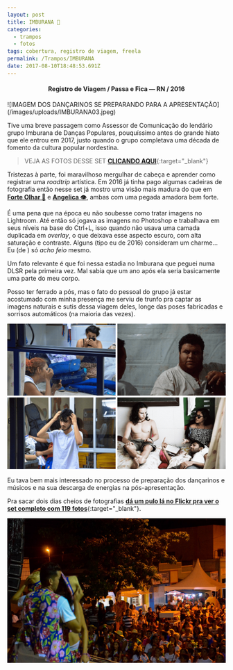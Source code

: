 ```yaml
---
layout: post
title: IMBURANA 💃
categories:
  - trampos
  - fotos
tags: cobertura, registro de viagem, freela
permalink: /Trampos/IMBURANA
date: 2017-08-10T18:48:53.691Z
---
```


<h4><p style="text-align:center"><strong>Registro de Viagem / Passa e Fica — RN / 2016</strong></p></h4>
![IMAGEM DOS DANÇARINOS SE PREPARANDO PARA A APRESENTAÇÃO](/images/uploads/IMBURANA03.jpeg)

Tive uma breve passagem como Assessor de Comunicação do lendário grupo Imburana de Danças Populares, pouquíssimo antes do grande hiato que ele entrou em 2017, justo quando o grupo completava uma década de fomento da cultura popular nordestina.

> VEJA AS FOTOS DESSE SET [**CLICANDO AQUI**](https://flic.kr/s/aHskE4Xpqm){:target="_blank"}

Tristezas à parte, foi maravilhoso mergulhar de cabeça e aprender como registrar uma *roadtrip* artística. Em 2016 já tinha pago algumas cadeiras de fotografia então nesse set já mostro uma visão mais madura do que em **[Forte Olhar 🏰](/Fotos/ForteOlhar)** e **[Angelica 👁](/Fotos/Angelica)**, ambas com uma pegada amadora bem forte.

É uma pena que na época eu não soubesse como tratar imagens no Lightroom. Até então só jogava as imagens no Photoshop e trabalhava em seus níveis na base do Ctrl+L, isso quando não usava uma camada duplicada em *overlay*, o que deixava esse aspecto escuro, com alta saturação e contraste.  Alguns (tipo eu de 2016) consideram um charme… Eu (de <script>document.write(new Date().getFullYear())</script>) só *acho feio* mesmo.

Um fato relevante é que foi nessa estadia no Imburana que peguei numa DLSR pela primeira vez. Mal sabia que um ano após ela seria basicamente uma parte do meu corpo.

Posso ter ferrado a pós, mas o fato do pessoal do grupo já estar acostumado com minha presença me serviu de trunfo pra captar as imagens naturais e sutis dessa viagem deles, longe das poses fabricadas e sorrisos automáticos (na maioria das vezes).

![mosaico com várias fotos dos dançarinos se preparando para a apresentação, vestindo-se, maquiando-se, conversando entre si despretensiosamente ](/images/uploads/IMBURANA04.png)

Eu tava bem mais interessado no processo de preparação dos dançarinos e músicos e na sua descarga de energias na pós-apresentação.

Pra sacar dois dias cheios de fotografias [**dá um pulo lá no Flickr pra ver o set completo com 119 fotos**](https://flic.kr/s/aHskE4Xpqm){:target="_blank"}.

![imagem de dois dançarinos dançando na borda do palco e o público em segundo plano](/images/uploads/imburana01.jpeg)
